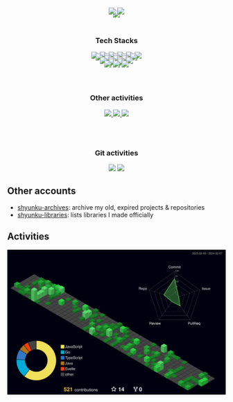 <p align="center" style="margin-top: 0px">
  <img src="https://capsule-render.vercel.app/api?type=waving&color=0:0090ff50,100:a900ff50&fontColor=fff&height=200&section=header&text=shyunku&fontSize=60&fontAlignY=40">
</p>

<div align="center" style="margin-top: -40px">
  <img src="https://hits.seeyoufarm.com/api/count/incr/badge.svg?url=https%3A%2F%2Fgithub.com%2Fshyunku&count_bg=%2300CD88&title_bg=%2315555&icon=codeforces.svg&icon_color=%23FFFFFF&title=view&edge_for-the-badge=false"/>
  <img src="https://img.shields.io/github/followers/shyunku?style=social">
</div>

<br />
<h3 align="center" style="margin-top: 30px">Tech Stacks</h3>
<div align="center" style="margin-top: 0">
  <a href="/" target="_blank"><img src="https://img.shields.io/badge/Node.js-202340?style=for-the-badge&logo=Node.js&logoColor=339933"/></a>
  <a href="/" target="_blank"><img src="https://img.shields.io/badge/Electron-202340?style=for-the-badge&logo=Electron&logoColor=77a4aF"/></a>
  <a href="/" target="_blank"><img src="https://img.shields.io/badge/Express-202340?style=for-the-badge&logo=Express&logoColor=ffffff"/></a>
  <a href="/" target="_blank"><img src="https://img.shields.io/badge/React-202340?style=for-the-badge&logo=React&logoColor=61DAFB"/></a>
  <a href="/" target="_blank"><img src="https://img.shields.io/badge/Gin-202340?style=for-the-badge&logo=Gin&logoColor=ffffff"/></a>
  <a href="/" target="_blank"><img src="https://img.shields.io/badge/jQuery-202340?style=for-the-badge&logo=jQuery&logoColor=0769AD"/></a>
</div>
<div align="center" style="margin-top: -15px">
  <a href="/" target="_blank"><img src="https://img.shields.io/badge/Go-202340?style=for-the-badge&logo=Csharp&logoColor=00ADD8"/></a>
  <a href="/" target="_blank"><img src="https://img.shields.io/badge/JAVA-202340?style=for-the-badge&logo=Java&logoColor=007396"/></a>
  <a href="/" target="_blank"><img src="https://img.shields.io/badge/Typescript-202340?style=for-the-badge&logo=Typescript&logoColor=F7DF1E"/></a>
  <a href="/" target="_blank"><img src="https://img.shields.io/badge/Javascript-202340?style=for-the-badge&logo=Csharp&logoColor=F7DF1E"/></a>
  <a href="/" target="_blank"><img src="https://img.shields.io/badge/PHP-202340?style=for-the-badge&logo=Csharp&logoColor=777BB4"/></a>
</div>
<div align="center" style="margin-top: -15px">
  <a href="/" target="_blank"><img src="https://img.shields.io/badge/HTML5-202340?style=for-the-badge&logo=html5&logoColor=E34F26"/></a>
  <a href="/" target="_blank"><img src="https://img.shields.io/badge/CSS3-202340?style=for-the-badge&logo=css3&logoColor=1572B6"/></a>
  <a href="/" target="_blank"><img src="https://img.shields.io/badge/SASS-202340?style=for-the-badge&logo=Sass&logoColor=CC6699"/></a>
</div>
<div align="center" style="margin-top: -15px">
  <a href="/" target="_blank"><img src="https://img.shields.io/badge/SQLite-202340?style=for-the-badge&logo=SQLite&logoColor=306B87"/></a>
  <a href="/" target="_blank"><img src="https://img.shields.io/badge/MySQL-202340?style=for-the-badge&logo=MySQL&logoColor=84A9f1"/></a>
  <a href="/" target="_blank"><img src="https://img.shields.io/badge/MongoDB-202340?style=for-the-badge&logo=MongoDB&logoColor=47A248"/></a>
  <a href="/" target="_blank"><img src="https://img.shields.io/badge/Redis-202340?style=for-the-badge&logo=Redis&logoColor=DC382D"/></a>
</div>
<div align="center" style="margin-top: -15px">
  <a href="/" target="_blank"><img src="https://img.shields.io/badge/Ethereum-202340?style=for-the-badge&logo=Ethereum&logoColor=7C7C7D"/></a>
  <a href="/" target="_blank"><img src="https://img.shields.io/badge/Bitcoin-202340?style=for-the-badge&logo=Bitcoin&logoColor=7C7C7D"/></a>
</div>
<div align="center" style="margin-top: -15px">
  <a href="/" target="_blank"><img src="https://img.shields.io/badge/AWS-202340?style=for-the-badge&logo=AmazonAWS&logoColor=FF9900"/></a>
  <a href="/" target="_blank"><img src="https://img.shields.io/badge/EC2-202340?style=for-the-badge&logo=AmazonEc2&logoColor=FF9900"/></a>
  <a href="/" target="_blank"><img src="https://img.shields.io/badge/S3-202340?style=for-the-badge&logo=AmazonS3&logoColor=1572B6"/></a>
</div>

<br />
<h3 align="center" style="margin-top: 40px">Other activities</h3>
<p align="center" style="margin-top: 0px">
  <a href="https://shyunku.tistory.com/">
    <img src="https://img.shields.io/badge/TECH%20BLOG-32a36f.svg?&style=for-the-badge&&logoColor=white"/>
  </a>
  <a href="https://www.youtube.com/channel/UC6YEs-6dUDrXWGNcUOpbWMA">
    <img src="https://img.shields.io/badge/YOUTUBE-aa4444.svg?&style=for-the-badge&&logoColor=white"/>
  </a>
  <a href="https://solved.ac/profile/whdudgns412">
    <img src="https://img.shields.io/badge/SOLVED.AC-22a32f.svg?&style=for-the-badge&&logoColor=white"/>
  </a>
</p>

<br />
<h3 align="center" style="margin-top: 40px">Git activities</h3>
<p align="center" style="margin-top: 0px">
  <img src="https://github-readme-stats.vercel.app/api?username=shyunku&show_icons=true&bg_color=300,00101540,00405580&line_height=28&border_radius=0&border_color=afafff40&text_color=668"/>
  <img src="https://github-readme-stats.vercel.app/api/top-langs/?username=shyunku&langs_count=10&bg_color=300,00101540,00405580&layout=compact&border_radius=0&border_color=afafff40&text_color=88a">
</p>


## Other accounts

- [shyunku-archives](https://github.com/shyunku-archives): archive my old, expired projects & repositories
- [shyunku-libraries](https://github.com/shyunku-libraries): lists libraries I made officially

## Activities

![](./profile-3d-contrib/profile-night-green.svg)
